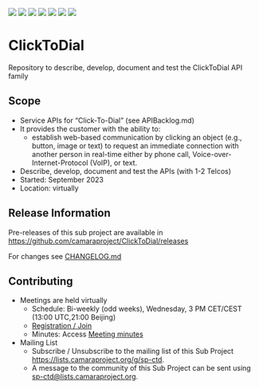<a href="https://github.com/camaraproject/ClickToDial/commits/" title="Last Commit"><img src="https://img.shields.io/github/last-commit/camaraproject/ClickToDial?style=plastic"></a>
<a href="https://github.com/camaraproject/ClickToDial/issues" title="Open Issues"><img src="https://img.shields.io/github/issues/camaraproject/ClickToDial?style=plastic"></a>
<a href="https://github.com/camaraproject/ClickToDial/pulls" title="Open Pull Requests"><img src="https://img.shields.io/github/issues-pr/camaraproject/ClickToDial?style=plastic"></a>
<a href="https://github.com/camaraproject/ClickToDial/graphs/contributors" title="Contributors"><img src="https://img.shields.io/github/contributors/camaraproject/ClickToDial?style=plastic"></a>
<a href="https://github.com/camaraproject/ClickToDial" title="Repo Size"><img src="https://img.shields.io/github/repo-size/camaraproject/ClickToDial?style=plastic"></a>
<a href="https://github.com/camaraproject/ClickToDial/blob/main/LICENSE" title="License"><img src="https://img.shields.io/badge/License-Apache%202.0-green.svg?style=plastic"></a>
<a href="https://github.com/camaraproject/ClickToDial/releases/latest" title="Latest Release"><img src="https://img.shields.io/github/release/camaraproject/ClickToDial?style=plastic"></a>

# ClickToDial
Repository to describe, develop, document and test the ClickToDial API family

## Scope
* Service APIs for “Click-To-Dial” (see APIBacklog.md)  
* It provides the customer with the ability to:  
  * establish web-based communication by clicking an object (e.g., button, image or text) to request an immediate connection with another person in real-time either by phone call, Voice-over-Internet-Protocol (VoIP), or text.
* Describe, develop, document and test the APIs (with 1-2 Telcos)  
* Started: September 2023
* Location: virtually  

## Release Information
<!-- Use/uncomment one or multiple the following options -->
Pre-releases of this sub project are available in https://github.com/camaraproject/ClickToDial/releases
<!-- The latest public release is available here: https://github.com/camaraproject/ClickToDial/releases/latest -->
For changes see [CHANGELOG.md](https://github.com/camaraproject/ClickToDial/blob/main/CHANGELOG.md) 

## Contributing
* Meetings are held virtually <!-- for new API families request a meeting link from the LF admin team or replace the information with the existing meeting information (of the API family) -->
    * Schedule: Bi-weekly (odd weeks), Wednesday, 3 PM CET/CEST (13:00 UTC,21:00 Beijing)
    * [Registration / Join](https://zoom-lfx.platform.linuxfoundation.org/meeting/96843390032?password=1153dd0f-f8c8-4d3b-9962-d9685444d145)
    * Minutes: Access [Meeting minutes](https://wiki.camaraproject.org/display/CAM/ClickToDial)
* Mailing List
    <!-- Note: the $sub-project-mailinglistname$ is either already existing or will be created by the CAMARA Admin Team  -->
    * Subscribe / Unsubscribe to the mailing list of this Sub Project <https://lists.camaraproject.org/g/sp-ctd>.
    * A message to the community of this Sub Project can be sent using <sp-ctd@lists.camaraproject.org>.
